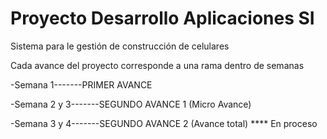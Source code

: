 # Proyecto Desarrollo Aplicaciones SI
Sistema para le gestión de construcción de celulares

Cada avance del proyecto corresponde a una rama dentro de semanas

-Semana 1-------PRIMER AVANCE


-Semana 2 y 3-------SEGUNDO AVANCE 1 (Micro Avance)


-Semana 3 y 4-------SEGUNDO AVANCE 2 (Avance total) **** En proceso
